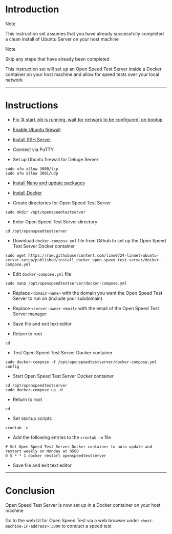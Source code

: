# Introduction
> [!NOTE]
> This instruction set assumes that you have already successfully completed a clean install of Ubuntu Server on your host machine

> [!NOTE]
> Skip any steps that have already been completed

This instruction set will set up an Open Speed Test Server inside a Docker container on your host machine and allow for speed tests over your local network

-----
# Instructions
* [Fix 'A start job is running, wait for network to be configured' on bootup](/fix_network-bootup/README.md)

* [Enable Ubuntu firewall](/enable_firewall/README.md)

* [Install SSH Server](/install_ssh-server/README.md)

* Connect via PuTTY

* Set up Ubuntu firewall for Deluge Server
```
sudo ufw allow 3000/tcp
sudo ufw allow 3001/udp
```
* [Install Nano and update packages](/install_nano/README.md)

* [Install Docker](/install_docker/README.md)

* Create directories for Open Speed Test Server
```
sudo mkdir /opt/openspeedtestserver
```
* Enter Open Speed Test Server directory
```
cd /opt/openspeedtestserver
```
* Download `docker-compose.yml` file from Github to set up the Open Speed Test Server Docker container
```
sudo wget https://raw.githubusercontent.com/linw0724-linnet/ubuntu-server-setup/published/install_docker_open-speed-test-server/docker-compose.yml
```
* Edit `docker-compose.yml` file
```
sudo nano /opt/openspeedtestserver/docker-compose.yml
```
* Replace `<domain-name>` with the domain you want the Open Speed Test Server to run on (include your subdomain)
	
* Replace `<server-owner-email>` with the email of the Open Speed Test Server manager

* Save file and exit text editor

* Return to root
```
cd
```
* Test Open Speed Test Server Docker container
```
sudo docker-compose -f /opt/openspeedtestserver/docker-compose.yml config
```
* Start Open Speed Test Server Docker container
```
cd /opt/openspeedtestserver
sudo docker-compose up -d
```
* Return to root
```
cd
```
* Set startup scripts
```
crontab -e
```
* Add the following entries to the `crontab -e` file
```
# Set Open Speed Test Server Docker container to auto update and restart weekly on Monday at 0500
0 5 * * 1 docker restart openspeedtestserver
```
* Save file and exit text editor
-----
# Conclusion
Open Speed Test Server is now set up in a Docker container on your host machine

Go to the web UI for Open Speed Test via a web browser under `<host-machine-IP-address>:3000` to conduct a speed test
